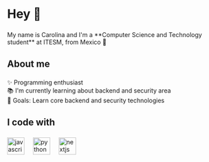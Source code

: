 <h1 align="left">Hey 👋</h1>

###

<p align="left">My name is Carolina and I'm a **Computer Science and Technology student** at ITESM, from Mexico 🌮</p>

###

<h2 align="left">About me</h2>

###

<p align="left">✨ Programming enthusiast<br>📚 I'm currently learning about backend and security area<br>🎯 Goals: Learn core backend and security technologies</p>

###

<h2 align="left">I code with</h2>

###

<div align="left">
  <img src="https://cdn.jsdelivr.net/gh/devicons/devicon/icons/javascript/javascript-original.svg" height="40" alt="javascript logo"  />
  <img width="12" />
  <img src="[https://cdn.jsdelivr.net/npm/python@0.0.4/lib/python.min.js](https://encrypted-tbn0.gstatic.com/images?q=tbn:ANd9GcQqbr2RpgfntcBKFVPwtTtVwifVRY7jPXb-TA&s)" height="40" alt="python logo"  />
  <img width="12" />
  <img src="https://cdn.jsdelivr.net/gh/devicons/devicon/icons/nextjs/nextjs-original.svg" height="40" alt="nextjs logo"  />
  <img width="12" />
</div>

###
